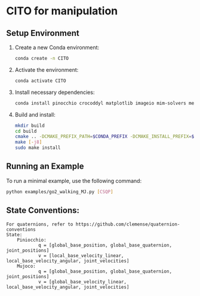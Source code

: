 # CITO for manipulation

## Setup Environment

1. Create a new Conda environment:
    ```bash
    conda create -n CITO
    ```
   
2. Activate the environment:
    ```bash
    conda activate CITO
    ```

3. Install necessary dependencies:
    ```bash
    conda install pinocchio crocoddyl matplotlib imageio mim-solvers meshcat-python=0.3.0 mujoco==3.2.0 -c conda-forge
    ```
4. Build and install:
   ```bash
   mkdir build
   cd build
   cmake .. -DCMAKE_PREFIX_PATH=$CONDA_PREFIX -DCMAKE_INSTALL_PREFIX=$CODNA_PREFIX -DCMAKE_BUILD_TYPE=Release
   make [-j8]
   sudo make install
    ```

## Running an Example

To run a minimal example, use the following command:

```bash
python examples/go2_walking_MJ.py [CSQP]
```
## State Conventions:
    For quaternions, refer to https://github.com/clemense/quaternion-conventions
    State:
        Piniocchio:
                q = [global_base_position, global_base_quaternion, joint_positions]
                v = [local_base_velocity_linear, local_base_velocity_angular, joint_velocities]
        Mujoco:
                q = [global_base_position, global_base_quaternion, joint_positions]
                v = [global_base_velocity_linear, local_base_velocity_angular, joint_velocities]
